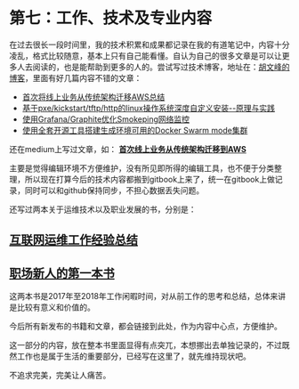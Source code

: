# 第七：工作、技术及专业内容

在过去很长一段时间里，我的技术积累和成果都记录在我的有道笔记中，内容十分凌乱，格式比较随意，基本上只有自己能看懂。自认为自己的很多文章是可以让更多人去阅读的，也是能帮助到更多的人的。尝试写过技术博客，地址在：[胡文峰的博客](https://wfhu.github.io/)，里面有好几篇内容不错的文章：

* [首次将线上业务从传统架构迁移AWS总结](https://wfhu.github.io/aws/2017/09/02/aws-cdn-s3-ec2-elb.html)
* [基于pxe/kickstart/tftp/http的linux操作系统深度自定义安装--原理与实践](https://wfhu.github.io/pxe/kickstart/2017/09/02/PXE-kickstart.html)
* [使用Grafana/Graphite优化Smokeping网络监控](https://wfhu.github.io/grafana/graphite/smokeping/2017/09/03/smokeping.html)
* [使用全套开源工具搭建生成环境可用的Docker Swarm mode集群](https://wfhu.github.io/docker/2017/09/02/Docker-Swarm-mode.html)

还在medium上写过文章，如： [**首次线上业务从传统架构迁移到AWS**](https://medium.com/@everesthu2011/%E9%A6%96%E6%AC%A1%E7%BA%BF%E4%B8%8A%E4%B8%9A%E5%8A%A1%E4%BB%8E%E4%BC%A0%E7%BB%9F%E6%9E%B6%E6%9E%84%E8%BF%81%E7%A7%BB%E5%88%B0aws%E5%AE%8C%E6%AF%95-%E4%BB%A5%E4%B8%8B%E6%98%AF%E5%85%B3%E4%BA%8E%E6%AD%A4%E6%AC%A1%E8%BF%81%E7%A7%BB%E7%9A%84%E6%80%BB%E7%BB%93-59ef4271b8ab)

主要是觉得编辑环境不方便维护，没有所见即所得的编辑工具，也不便于分类整理，所以现在打算今后的技术内容都搬到gitbook上来了，统一在gitbook上做记录，同时可以和github保持同步，不担心数据丢失问题。

还写过两本关于运维技术以及职业发展的书，分别是：

## [互联网运维工作经验总结](https://wfhu.gitbooks.io/ops-book/content/)

## [职场新人的第一本书](https://wfhu.gitbooks.io/newbie/content/)

这两本书是2017年至2018年工作闲暇时间，对从前工作的思考和总结，总体来讲是比较有意义和价值的。

今后所有新发布的书籍和文章，都会链接到此处，作为内容中心点，方便维护。

这一部分的内容，放在整本书里面显得有点突兀，本想挪出去单独记录的，不过既然工作也是属于生活的重要部分，已经写在这里了，就先维持现状吧。

不追求完美，完美让人痛苦。

